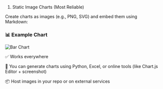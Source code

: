 1. Static Image Charts (Most Reliable)

Create charts as images (e.g., PNG, SVG) and embed them using Markdown:

### 📊 Example Chart

![Bar Chart](https://your-image-url.com/bar-chart.png)


✅ Works everywhere

🔁 You can generate charts using Python, Excel, or online tools (like Chart.js Editor + screenshot)

📦 Host images in your repo or on external services
